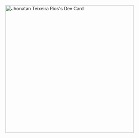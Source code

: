 <!--
**jhonatan98rios/jhonatan98rios** is a ✨ _special_ ✨ repository because its `README.md` (this file) appears on your GitHub profile.

Here are some ideas to get you started:

- 🔭 I’m currently working on ...
- 🌱 I’m currently learning ...
- 👯 I’m looking to collaborate on ...
- 🤔 I’m looking for help with ...
- 💬 Ask me about ...
- 📫 How to reach me: ...
- 😄 Pronouns: ...
- ⚡ Fun fact: ...
-->

<a href="https://app.daily.dev/jhonatan98rios"><img src="https://api.daily.dev/devcards/72c42cdbae5c4efd88557f852b775a51.png?r=nft" width="400" alt="Jhonatan Teixeira Rios's Dev Card"/></a>
